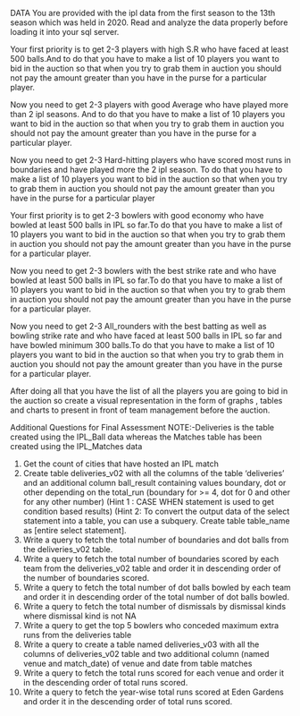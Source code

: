 DATA
You are provided with the ipl data from the first season to the 13th season which was
held in 2020. Read and analyze the data properly before loading it into your sql server.

Your first priority is to get 2-3 players with high S.R who have faced at least 500 balls.And
to do that you have to make a list of 10 players you want to bid in the auction so that
when you try to grab them in auction you should not pay the amount greater than you
have in the purse for a particular player.

Now you need to get 2-3 players with good Average who have played more than 2 ipl
seasons. And to do that you have to make a list of 10 players you want to bid in the
auction so that when you try to grab them in auction you should not pay the amount
greater than you have in the purse for a particular player.

Now you need to get 2-3 Hard-hitting players who have scored most runs in boundaries
and have played more the 2 ipl season. To do that you have to make a list of 10 players
you want to bid in the auction so that when you try to grab them in auction you should
not pay the amount greater than you have in the purse for a particular player

Your first priority is to get 2-3 bowlers with good economy who have bowled at least 500
balls in IPL so far.To do that you have to make a list of 10 players you want to bid in the
auction so that when you try to grab them in auction you should not pay the amount
greater than you have in the purse for a particular player.

Now you need to get 2-3 bowlers with the best strike rate and who have bowled at least
500 balls in IPL so far.To do that you have to make a list of 10 players you want to bid in
the auction so that when you try to grab them in auction you should not pay the amount
greater than you have in the purse for a particular player.

Now you need to get 2-3 All_rounders with the best batting as well as bowling strike rate
and who have faced at least 500 balls in IPL so far and have bowled minimum 300
balls.To do that you have to make a list of 10 players you want to bid in the auction so
that when you try to grab them in auction you should not pay the amount greater than
you have in the purse for a particular player.

After doing all that you have the list of all the players you are going to bid in the auction
so create a visual representation in the form of graphs , tables and charts to present in
front of team management before the auction.

Additional Questions for Final Assessment
NOTE:-Deliveries is the table created using the IPL_Ball data whereas the Matches table has been
created using the IPL_Matches data
1. Get the count of cities that have hosted an IPL match
2. Create table deliveries_v02 with all the columns of the table ‘deliveries’ and an additional
column ball_result containing values boundary, dot or other depending on the total_run
(boundary for >= 4, dot for 0 and other for any other number)
(Hint 1 : CASE WHEN statement is used to get condition based results)
(Hint 2: To convert the output data of the select statement into a table, you can use a
subquery. Create table table_name as [entire select statement].
3. Write a query to fetch the total number of boundaries and dot balls from the
deliveries_v02 table.
4. Write a query to fetch the total number of boundaries scored by each team from the
deliveries_v02 table and order it in descending order of the number of boundaries
scored.
5. Write a query to fetch the total number of dot balls bowled by each team and order it in
descending order of the total number of dot balls bowled.
6. Write a query to fetch the total number of dismissals by dismissal kinds where dismissal
kind is not NA
7. Write a query to get the top 5 bowlers who conceded maximum extra runs from the
deliveries table
8. Write a query to create a table named deliveries_v03 with all the columns of
deliveries_v02 table and two additional column (named venue and match_date) of venue
and date from table matches
9. Write a query to fetch the total runs scored for each venue and order it in the descending
order of total runs scored.
10. Write a query to fetch the year-wise total runs scored at Eden Gardens and order it in the
descending order of total runs scored.
